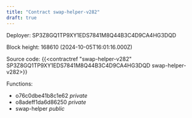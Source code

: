 ```yaml
---
title: "Contract swap-helper-v282"
draft: true
---
```

Deployer: SP3Z8GQ1TP9XY1EDS7841M8Q44B3C4D9CA4HG3DQD


 



Block height: 168610 (2024-10-05T16:01:16.000Z)

Source code: {{<contractref "swap-helper-v282" SP3Z8GQ1TP9XY1EDS7841M8Q44B3C4D9CA4HG3DQD swap-helper-v282>}}

Functions:

* o76c0dbe41b8c1e62 _private_
* o8adeff1da6d86250 _private_
* swap-helper _public_
